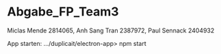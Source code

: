 # Abgabe_FP_Team3

Miclas Mende 2814065,
Anh Sang Tran 2387972,
Paul Sennack 2404932

App starten:
.../duplicait/electron-app> npm start
